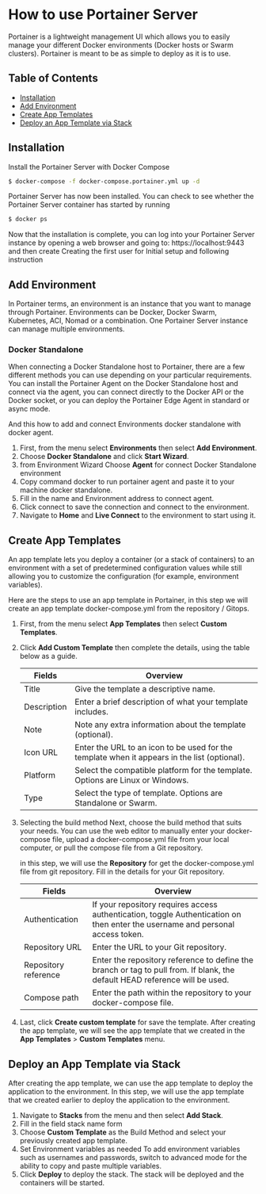 # How to use Portainer Server
Portainer is a lightweight management UI which allows you to easily manage your different Docker environments (Docker hosts or Swarm clusters). Portainer is meant to be as simple to deploy as it is to use.

## Table of Contents

- [Installation](#installation)
- [Add Environment](#add-environment)
- [Create App Templates](#create-app-templates)
- [Deploy an App Template via Stack](#deploy-an-app-template-via-stack)

## Installation

Install the Portainer Server with Docker Compose
```bash
$ docker-compose -f docker-compose.portainer.yml up -d
```

Portainer Server has now been installed. You can check to see whether the Portainer Server container has started by running
```bash
$ docker ps
```

Now that the installation is complete, you can log into your Portainer Server instance by opening a web browser and going to: https://localhost:9443
and then create Creating the first user for Initial setup and following instruction

## Add Environment
In Portainer terms, an environment is an instance that you want to manage through Portainer. Environments can be Docker, Docker Swarm, Kubernetes, ACI, Nomad or a combination. One Portainer Server instance can manage multiple environments.

### Docker Standalone
When connecting a Docker Standalone host to Portainer, there are a few different methods you can use depending on your particular requirements. You can install the Portainer Agent on the Docker Standalone host and connect via the agent, you can connect directly to the Docker API or the Docker socket, or you can deploy the Portainer Edge Agent in standard or async mode.

And this how to add and connect Environments docker standalone with docker agent.
1. First, from the menu select **Environments** then select **Add Environment**.
2. Choose **Docker Standalone** and click **Start Wizard**.
3. from Environment Wizard Choose **Agent** for connect Docker Standalone environment  
4. Copy command docker to run portainer agent and paste it to your machine docker standalone.
5. Fill in the name and Environment address to connect agent.
6. Click connect to save the connection and connect to the environment.
7. Navigate to **Home** and **Live Connect** to the environment to start using it. 

## Create App Templates
An app template lets you deploy a container (or a stack of containers) to an environment with a set of predetermined configuration values while still allowing you to customize the configuration (for example, environment variables).

Here are the steps to use an app template in Portainer, in this step we will create an app template docker-compose.yml from the repository / Gitops.

1. First, from the menu select **App Templates** then select **Custom Templates**.
2. Click **Add Custom Template** then complete the details, using the table below as a guide.

    | Fields            | Overview                                                                                     |
    |-------------------|----------------------------------------------------------------------------------------------|
    | Title             | Give the template a descriptive name.                                                        |
    | Description       | Enter a brief description of what your template includes.                                    |
    | Note              | Note any extra information about the template (optional).                                    |
    | Icon URL          | Enter the URL to an icon to be used for the template when it appears in the list (optional). |
    | Platform          | Select the compatible platform for the template. Options are Linux or Windows.               |
    | Type              | Select the type of template. Options are Standalone or Swarm.                                | 
3. Selecting the build method
   Next, choose the build method that suits your needs. You can use the web editor to manually enter your docker-compose file, upload a docker-compose.yml file from your local computer, or pull the compose file from a Git repository.

   in this step, we will use the **Repository** for get the docker-compose.yml file from git repository.
   Fill in the details for your Git repository.

    | Fields              | Overview                                                                                     |
    |---------------------|----------------------------------------------------------------------------------------------|
    | Authentication      | If your repository requires access authentication, toggle Authentication on then enter the username and personal access token. |
    | Repository URL      | Enter the URL to your Git repository.                                                        |
    | Repository reference| Enter the repository reference to define the branch or tag to pull from. If blank, the default HEAD reference will be used. |
    | Compose path        | Enter the path within the repository to your docker-compose file.                           |


  3. Last, click **Create custom template** for save the template.
     After creating the app template, we will see the app template that we created in the **App Templates** > **Custom Templates** menu.


## Deploy an App Template via Stack
After creating the app template, we can use the app template to deploy the application to the environment. In this step, we will use the app template that we created earlier to deploy the application to the environment.

1. Navigate to **Stacks** from the menu and then select **Add Stack**.
2. Fill in the field stack name form
3. Choose **Custom Template** as the Build Method and select your previously created app template.
3. Set Environment variables as needed
  To add environment variables such as usernames and passwords, switch to advanced mode for the ability to copy and paste multiple variables.
4. Click **Deploy** to deploy the stack. The stack will be deployed and the containers will be started.
